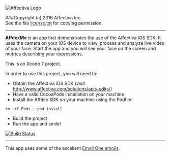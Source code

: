 ![Affectiva Logo](http://developer.affectiva.com/images/logo.png)

###Copyright (c) 2016 Affectiva Inc. <br> See the file [license.txt](license.txt) for copying permission.

*****************************

**AffdexMe** is an app that demonstrates the use of the Affectiva iOS SDK.  It uses the camera on your iOS device to view, process and analyze live video of your face. Start the app and you will see your face on the screen and metrics describing your expressions.

This is an Xcode 7 project.

In order to use this project, you will need to:
- Obtain the Affectiva iOS SDK (visit http://www.affectiva.com/solutions/apis-sdks/)
- Have a valid CocoaPods installation on your machine
- Install the Affdex SDK on your machine using the Podfile:
```
rm -rf Pods ; pod install
```

- Build the project
- Run the app and smile!

[![Build Status](https://travis-ci.org/Affectiva/affdexme-ios.svg?branch=master)](https://travis-ci.org/Affectiva/affdexme-ios)

***

This app uses some of the excellent [Emoji One emojis](http://emojione.com).


